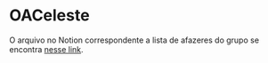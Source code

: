 # OACeleste

O arquivo no Notion correspondente a lista de afazeres do grupo se encontra [nesse link](https://berry-dinosaur-42e.notion.site/OACeleste-4571bb0ea4c5456a853ba9ef8f1e8915).
